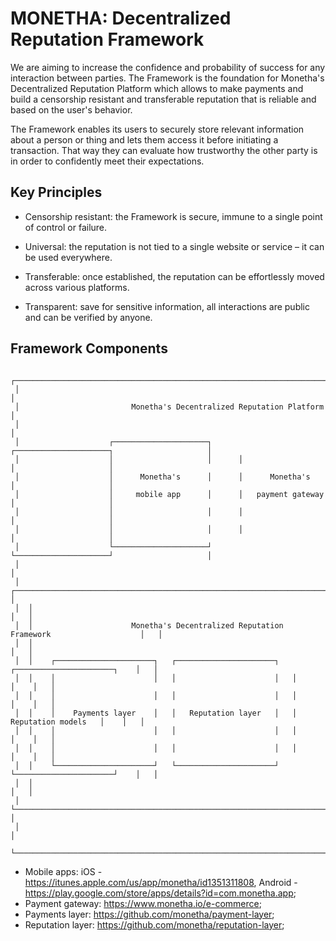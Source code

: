 # MONETHA: Decentralized Reputation Framework

We are aiming to increase the confidence and probability of success for any interaction between parties. The Framework is the foundation for Monetha's Decentralized Reputation Platform which allows to make payments and build a censorship resistant and transferable reputation that is reliable and based on the user's behavior.

The Framework enables its users to securely store relevant information about a person or thing and lets them access it before initiating a transaction. That way they can evaluate how trustworthy the other party is in order to confidently meet their expectations.

## Key Principles

- Censorship resistant: the Framework is secure, immune to a single point of control or failure.

- Universal: the reputation is not tied to a single website or service – it can be used everywhere.

- Transferable: once established, the reputation can be effortlessly moved across various platforms.

- Transparent: save for sensitive information, all interactions are public and can be verified by anyone.

## Framework Components

     ┌─────────────────────────────────────────────────────────────────────────────────────────────┐
     │                                                                                             │
     │                         Monetha's Decentralized Reputation Platform                         │
     │                                                                                             │
     │                    ┌─────────────────────┐      ┌─────────────────────┐                     │
     │                    │                     │      │                     │                     │
     │                    │      Monetha's      │      │      Monetha's      │                     │
     │                    │     mobile app      │      │   payment gateway   │                     │
     │                    │                     │      │                     │                     │
     │                    │                     │      │                     │                     │
     │                    └─────────────────────┘      └─────────────────────┘                     │
     │                                                                                             │
     │  ┌──────────────────────────────────────────────────────────────────────────────────────┐   │
     │  │                                                                                      │   │
     │  │                      Monetha's Decentralized Reputation Framework                    │   │
     │  │                                                                                      │   │
     │  │    ┌──────────────────────┐   ┌──────────────────────┐   ┌──────────────────────┐    │   │
     │  │    │                      │   │                      │   │                      │    │   │
     │  │    │                      │   │                      │   │                      │    │   │
     │  │    │    Payments layer    │   │   Reputation layer   │   │  Reputation models   │    │   │
     │  │    │                      │   │                      │   │                      │    │   │
     │  │    │                      │   │                      │   │                      │    │   │
     │  │    └──────────────────────┘   └──────────────────────┘   └──────────────────────┘    │   │
     │  │                                                                                      │   │
     │  └──────────────────────────────────────────────────────────────────────────────────────┘   │
     │                                                                                             │
     └─────────────────────────────────────────────────────────────────────────────────────────────┘

- Mobile apps: iOS - https://itunes.apple.com/us/app/monetha/id1351311808, Android - https://play.google.com/store/apps/details?id=com.monetha.app;
- Payment gateway: https://www.monetha.io/e-commerce;
- Payments layer: https://github.com/monetha/payment-layer;
- Reputation layer: https://github.com/monetha/reputation-layer;
